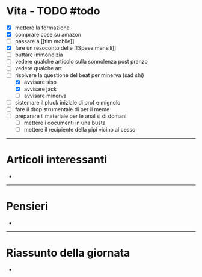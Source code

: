 # Vita - TODO #todo 
- [x] mettere la formazione
- [x] comprare cose su amazon
- [ ] passare a [[tim mobile]]
- [x] fare un resoconto delle [[Spese mensili]]
- [ ] buttare immondizia
- [ ] vedere qualche articolo sulla sonnolenza post pranzo
- [ ] vedere qualche art
- [ ] risolvere la questione del beat per minerva (sad shi)
    - [x] avvisare siso
    - [x] avvisare jack
    - [ ] avvisare minerva
- [ ] sistemare il pluck iniziale di prof e mignolo
- [ ] fare il drop strumentale di per il meme
- [ ] preparare il materiale per le analisi di domani 
    - [ ] mettere i documenti in una busta
    - [ ] mettere il recipiente della pipì vicino al cesso

---

# Articoli interessanti
- 

---

# Pensieri
- 

---

# Riassunto della giornata
- 